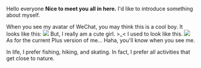 
Hello everyone 
**Nice to meet you all in here.**
I'd like to introduce something about myself.

When you see my avatar of WeChat, you may think this is a cool boy.
It looks like this:
![](https://tva1.sinaimg.cn/large/008i3skNgy1gwkrfdkbdxj30qo0qoq3v.jpg)
But, I really am a cute girl. >_<
I used to look like this.
![](https://tva1.sinaimg.cn/large/008i3skNgy1gwkrgyjsyyj30u013wtbu.jpg)
As for the current Plus version of me…
Haha, you'll know when you see me.

In life, I prefer fishing, hiking, and skating. 
In fact, I prefer all activities that get close to nature.